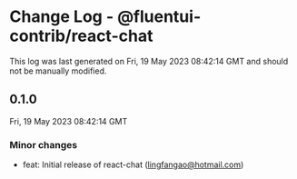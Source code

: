 # Change Log - @fluentui-contrib/react-chat

This log was last generated on Fri, 19 May 2023 08:42:14 GMT and should not be manually modified.

<!-- Start content -->

## 0.1.0

Fri, 19 May 2023 08:42:14 GMT

### Minor changes

- feat: Initial release of react-chat (lingfangao@hotmail.com)
